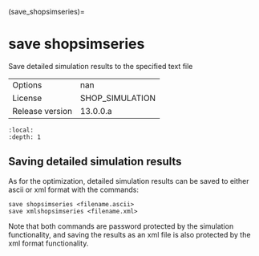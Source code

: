 (save_shopsimseries)=
# save shopsimseries
Save detailed simulation results to the specified text file

|   |   |
|---|---|
|Options|nan|
|License|SHOP_SIMULATION|
|Release version|13.0.0.a|

```{contents}
:local:
:depth: 1
```

## Saving detailed simulation results
As for the optimization, detailed simulation results can be saved to either ascii or xml format with the commands:
```
save shopsimseries <filename.ascii>
save xmlshopsimseries <filename.xml>
```

Note that both commands are password protected by the simulation functionality, and saving the results as an xml file is also protected by the xml format functionality.



